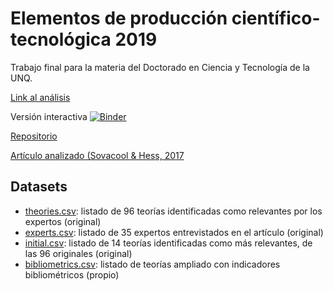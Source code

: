 # Elementos de producción científico-tecnológica 2019

Trabajo final para la materia del Doctorado en Ciencia y Tecnología de la UNQ. 

[Link al análisis](https://paws-public.wmflabs.org/paws-public/User:Cassandreces/TP%20elementos.ipynb)

Versión interactiva [![Binder](https://mybinder.org/badge_logo.svg)](https://mybinder.org/v2/gh/thessaly/elementosUNQ2019/master) 

[Repositorio](https://github.com/thessaly/elementosUNQ2019)

[Artículo analizado (Sovacool & Hess, 2017](https://journals.sagepub.com/doi/full/10.1177/0306312717709363)

## Datasets 

- [theories.csv](https://github.com/thessaly/elementosUNQ2019/blob/master/theories.csv): listado de 96 teorías identificadas como relevantes por los expertos (original)
- [experts.csv](https://github.com/thessaly/elementosUNQ2019/blob/master/experts.csv): listado de 35 expertos entrevistados en el artículo (original)
- [initial.csv](https://github.com/thessaly/elementosUNQ2019/blob/master/initial.csv): listado de 14 teorías identificadas como más relevantes, de las 96 originales (original)
- [bibliometrics.csv](https://github.com/thessaly/elementosUNQ2019/blob/master/bibliometrics.csv): listado de teorías ampliado con indicadores bibliométricos (propio)
